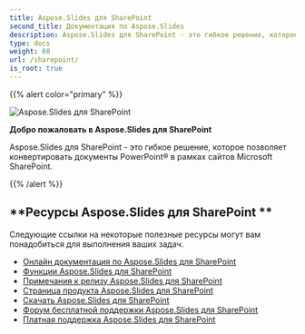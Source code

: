 ```yaml
---
title: Aspose.Slides для SharePoint
second_title: Документация по Aspose.Slides
description: Aspose.Slides для SharePoint - это гибкое решение, которое позволяет конвертировать документы PowerPoint® в рамках сайтов Microsoft SharePoint.
type: docs
weight: 60
url: /sharepoint/
is_root: true
---
```


{{% alert color="primary" %}}

![Aspose.Slides для SharePoint](home_1.png)

**Добро пожаловать в Aspose.Slides для SharePoint**

Aspose.Slides для SharePoint - это гибкое решение, которое позволяет конвертировать документы PowerPoint® в рамках сайтов Microsoft SharePoint.

{{% /alert %}}

## **Ресурсы Aspose.Slides для SharePoint **

Следующие ссылки на некоторые полезные ресурсы могут вам понадобиться для выполнения ваших задач.

- [Онлайн документация по Aspose.Slides для SharePoint](/slides/sharepoint/)
- [Функции Aspose.Slides для SharePoint](/slides/sharepoint/features/)
- [Примечания к релизу Aspose.Slides для SharePoint](https://releases.aspose.com/slides/sharepoint/release-notes/)
- [Страница продукта Aspose.Slides для SharePoint](https://products.aspose.com/slides/sharepoint/)
- [Скачать Aspose.Slides для SharePoint](https://releases.aspose.com/slides/sharepoint/)
- [Форум бесплатной поддержки Aspose.Slides для SharePoint](https://forum.aspose.com/c/slides/11)
- [Платная поддержка Aspose.Slides для SharePoint](https://helpdesk.aspose.com/)